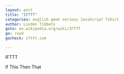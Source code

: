 ```yaml
---
layout: post
title: "IFTTT"
categories: english geek serious JavaScript Tshirt
author: Linden Tibbets
goto: en.wikipedia.org/wiki/IFTTT
go: read
gocheck: ifttt.com

---
```


IFTTT

If This Then That
